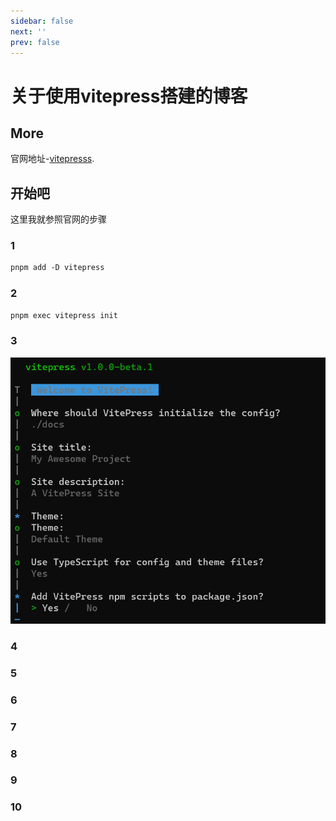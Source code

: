 ```yaml
---
sidebar: false
next: ''
prev: false
---
```


# 关于使用vitepress搭建的博客

## More

官网地址-[vitepresss](https://vitepress.dev/).

## 开始吧
这里我就参照官网的步骤

### 1
```md
pnpm add -D vitepress
```

### 2
```md
pnpm exec vitepress init
```

### 3
![1 Image](./../../public/vitepress/1.png)

### 4
### 5
### 6
### 7
### 8
### 9
### 10

<script>
    11111
</script>